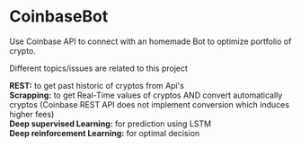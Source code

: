 # CoinbaseBot
Use Coinbase API to connect with an homemade Bot to optimize portfolio of crypto. 

Different topics/issues are related to this project

<b>REST:</b> to get past historic of cryptos from Api's<br />
<b>Scrapping:</b> to get Real-Time values of cryptos AND convert automatically cryptos (Coinbase REST API does not implement conversion which induces higher fees)<br />
<b>Deep supervised Learning:</b> for prediction using LSTM<br />
<b>Deep reinforcement Learning:</b> for optimal decision<br />


